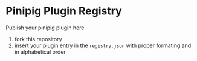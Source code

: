 # Pinipig Plugin Registry

Publish your pinipig plugin here

1. fork this repository
2. insert your plugin entry in the `registry.json` with proper formating and in alphabetical order
